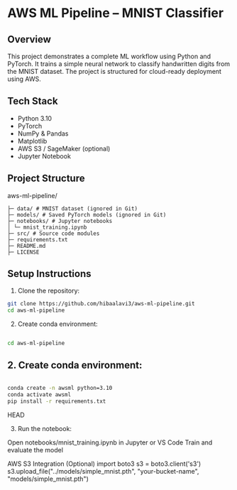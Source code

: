# AWS ML Pipeline – MNIST Classifier

## Overview
This project demonstrates a complete ML workflow using Python and PyTorch. 
It trains a simple neural network to classify handwritten digits from the MNIST dataset. 
The project is structured for cloud-ready deployment using AWS.

## Tech Stack
- Python 3.10
- PyTorch
- NumPy & Pandas
- Matplotlib
- AWS S3 / SageMaker (optional)
- Jupyter Notebook

## Project Structure
aws-ml-pipeline/
```
├─ data/ # MNIST dataset (ignored in Git)
├─ models/ # Saved PyTorch models (ignored in Git)
├─ notebooks/ # Jupyter notebooks
│ └─ mnist_training.ipynb
├─ src/ # Source code modules
├─ requirements.txt
├─ README.md
├─ LICENSE
```

## Setup Instructions
1. Clone the repository:
```bash
git clone https://github.com/hibaalavi3/aws-ml-pipeline.git
cd aws-ml-pipeline
```

2. Create conda environment:
```bash

cd aws-ml-pipeline 
```


## 2. Create conda environment:
```bash 

conda create -n awsml python=3.10
conda activate awsml
pip install -r requirements.txt
```

HEAD

3. Run the notebook:

Open notebooks/mnist_training.ipynb in Jupyter or VS Code
Train and evaluate the model

AWS S3 Integration (Optional)
import boto3
s3 = boto3.client('s3')
s3.upload_file("../models/simple_mnist.pth", "your-bucket-name", "models/simple_mnist.pth")
